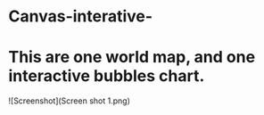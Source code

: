 # Canvas-interative-

# This are one world map, and one interactive bubbles chart.
![Screenshot](Screen shot 1.png)
